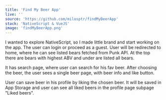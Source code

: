 ```yaml
---
title: 'Find My Beer App'
live: ''
source: 'https://github.com/milosptr/findMyBeerApp'
stack: 'NativeScript & VueJS'
image: 'findMyBeerApp.png'
---
```


I wanted to explore NativeScript, so I made little brand and start working on the app. The user can login or proceed as a guest. User will be redirected to home, where he can see listed bears fetched from Punk API. At the top there are bears with highest ABV and under are listed all bears. 

It has search page, where user can search for his fav beer. After choosing the beer, the user sees a single beer page, with beer info and like button.  

User can save beer in his profile by liking the chosen beer. It will be saved in App Storage and user can see all liked beers in the profile page subpage "Liked beers". 

